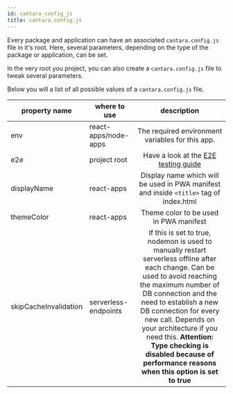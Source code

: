 ```yaml
---
id: cantara_config_js
title: cantara.config.js
---
```


Every package and application can have an associated `cantara.config.js` file in it's root.
Here, several parameters, depending on the type of the package or application, can be set.

In the very root you project, you can also create a `cantara.config.js` file to tweak several parameters.

Below you will a list of all possible values of a `cantara.config.js` file.

| property name         | where to use         |                                                                                                                                                                                         description                                                                                                                                                                                          |
| --------------------- | -------------------- | :------------------------------------------------------------------------------------------------------------------------------------------------------------------------------------------------------------------------------------------------------------------------------------------------------------------------------------------------------------------------------------------: |
| env                   | react-apps/node-apps |                                                                                                                                                                       The required environment variables for this app.                                                                                                                                                                       |
| e2e                   | project root         |                                                                                                                                                                     Have a look at the [E2E testing guide](e2e_testing)                                                                                                                                                                      |
| displayName           | react-apps           |                                                                                                                                                    Display name which will be used in PWA manifest and inside `<title>` tag of index.html                                                                                                                                                    |
| themeColor            | react-apps           |                                                                                                                                                                            Theme color to be used in PWA manifest                                                                                                                                                                            |
| skipCacheInvalidation | serverless-endpoints | If this is set to true, nodemon is used to manually restart serverless offline after each change. Can be used to avoid reaching the maximum number of DB connection and the need to establish a new DB connection for every new call. Depends on your architecture if you need this. **Attention: Type checking is disabled because of performance reasons when this option is set to true** |
